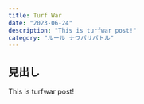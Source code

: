 ```yaml
---
title: Turf War
date: "2023-06-24"
description: "This is turfwar post!"
category: "ルール ナワバリバトル"
---
```


## 見出し

This is turfwar post!
